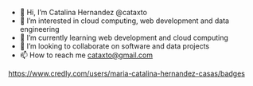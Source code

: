 - 👋 Hi, I’m Catalina Hernandez @cataxto
- 👀 I’m interested in cloud computing, web development and data engineering
- 🌱 I’m currently learning web development and cloud computing
- 💞️ I’m looking to collaborate on software and data projects
- 📫 How to reach me cataxto@gmail.com

             

https://www.credly.com/users/maria-catalina-hernandez-casas/badges

<!---
cataxto/cataxto is a ✨ special ✨ repository because its `README.md` (this file) appears on your GitHub profile.
You can click the Preview link to take a look at your changes.
--->
